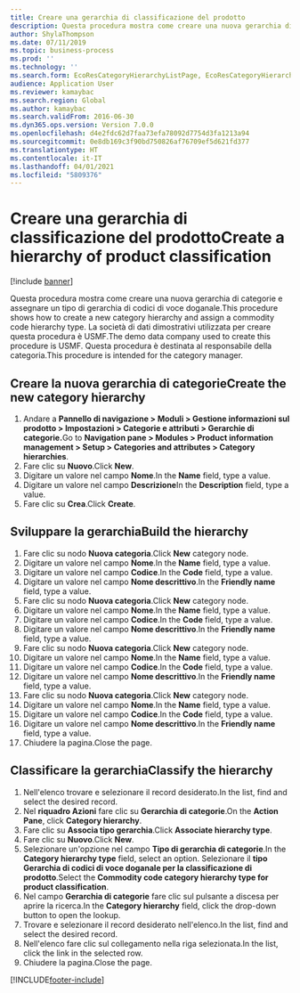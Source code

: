 ```yaml
---
title: Creare una gerarchia di classificazione del prodotto
description: Questa procedura mostra come creare una nuova gerarchia di categorie e assegnare un tipo di gerarchia di codici di voce doganale.
author: ShylaThompson
ms.date: 07/11/2019
ms.topic: business-process
ms.prod: ''
ms.technology: ''
ms.search.form: EcoResCategoryHierarchyListPage, EcoResCategoryHierarchyCreate, EcoResCategory, EcoResCategoryHierarchyRole, EcoResProductCategory, EcoResCategorySearchList, EcoResCategoryHierarchyFactbox, EcoResCategoryFriendlyName, EcoResCategoryAddProduct
audience: Application User
ms.reviewer: kamaybac
ms.search.region: Global
ms.author: kamaybac
ms.search.validFrom: 2016-06-30
ms.dyn365.ops.version: Version 7.0.0
ms.openlocfilehash: d4e2fdc62d7faa73efa78092d7754d3fa1213a94
ms.sourcegitcommit: 0e8db169c3f90bd750826af76709ef5d621fd377
ms.translationtype: HT
ms.contentlocale: it-IT
ms.lasthandoff: 04/01/2021
ms.locfileid: "5809376"
---
```

# <a name="create-a-hierarchy-of-product-classification"></a><span data-ttu-id="37add-103">Creare una gerarchia di classificazione del prodotto</span><span class="sxs-lookup"><span data-stu-id="37add-103">Create a hierarchy of product classification</span></span>

[!include [banner](../../includes/banner.md)]

<span data-ttu-id="37add-104">Questa procedura mostra come creare una nuova gerarchia di categorie e assegnare un tipo di gerarchia di codici di voce doganale.</span><span class="sxs-lookup"><span data-stu-id="37add-104">This procedure shows how to create a new category hierarchy and assign a commodity code hierarchy type.</span></span> <span data-ttu-id="37add-105">La società di dati dimostrativi utilizzata per creare questa procedura è USMF.</span><span class="sxs-lookup"><span data-stu-id="37add-105">The demo data company used to create this procedure is USMF.</span></span> <span data-ttu-id="37add-106">Questa procedura è destinata al responsabile della categoria.</span><span class="sxs-lookup"><span data-stu-id="37add-106">This procedure is intended for the category manager.</span></span>


## <a name="create-the-new-category-hierarchy"></a><span data-ttu-id="37add-107">Creare la nuova gerarchia di categorie</span><span class="sxs-lookup"><span data-stu-id="37add-107">Create the new category hierarchy</span></span>
1. <span data-ttu-id="37add-108">Andare a **Pannello di navigazione > Moduli > Gestione informazioni sul prodotto > Impostazioni > Categorie e attributi > Gerarchie di categorie.**</span><span class="sxs-lookup"><span data-stu-id="37add-108">Go to **Navigation pane > Modules > Product information management > Setup > Categories and attributes > Category hierarchies**.</span></span>
2. <span data-ttu-id="37add-109">Fare clic su **Nuovo**.</span><span class="sxs-lookup"><span data-stu-id="37add-109">Click **New**.</span></span>
3. <span data-ttu-id="37add-110">Digitare un valore nel campo **Nome**.</span><span class="sxs-lookup"><span data-stu-id="37add-110">In the **Name** field, type a value.</span></span>
4. <span data-ttu-id="37add-111">Digitare un valore nel campo **Descrizione**</span><span class="sxs-lookup"><span data-stu-id="37add-111">In the **Description** field, type a value.</span></span>
5. <span data-ttu-id="37add-112">Fare clic su **Crea**.</span><span class="sxs-lookup"><span data-stu-id="37add-112">Click **Create**.</span></span>

## <a name="build-the-hierarchy"></a><span data-ttu-id="37add-113">Sviluppare la gerarchia</span><span class="sxs-lookup"><span data-stu-id="37add-113">Build the hierarchy</span></span>
1. <span data-ttu-id="37add-114">Fare clic su nodo **Nuova categoria**.</span><span class="sxs-lookup"><span data-stu-id="37add-114">Click **New** category node.</span></span>
2. <span data-ttu-id="37add-115">Digitare un valore nel campo **Nome**.</span><span class="sxs-lookup"><span data-stu-id="37add-115">In the **Name** field, type a value.</span></span>
3. <span data-ttu-id="37add-116">Digitare un valore nel campo **Codice**.</span><span class="sxs-lookup"><span data-stu-id="37add-116">In the **Code** field, type a value.</span></span>
4. <span data-ttu-id="37add-117">Digitare un valore nel campo **Nome descrittivo**.</span><span class="sxs-lookup"><span data-stu-id="37add-117">In the **Friendly name** field, type a value.</span></span>
5. <span data-ttu-id="37add-118">Fare clic su nodo **Nuova categoria**.</span><span class="sxs-lookup"><span data-stu-id="37add-118">Click **New** category node.</span></span>
6. <span data-ttu-id="37add-119">Digitare un valore nel campo **Nome**.</span><span class="sxs-lookup"><span data-stu-id="37add-119">In the **Name** field, type a value.</span></span>
7. <span data-ttu-id="37add-120">Digitare un valore nel campo **Codice**.</span><span class="sxs-lookup"><span data-stu-id="37add-120">In the **Code** field, type a value.</span></span>
8. <span data-ttu-id="37add-121">Digitare un valore nel campo **Nome descrittivo**.</span><span class="sxs-lookup"><span data-stu-id="37add-121">In the **Friendly name** field, type a value.</span></span>
9. <span data-ttu-id="37add-122">Fare clic su nodo **Nuova categoria**.</span><span class="sxs-lookup"><span data-stu-id="37add-122">Click **New** category node.</span></span>
10. <span data-ttu-id="37add-123">Digitare un valore nel campo **Nome**.</span><span class="sxs-lookup"><span data-stu-id="37add-123">In the **Name** field, type a value.</span></span>
11. <span data-ttu-id="37add-124">Digitare un valore nel campo **Codice**.</span><span class="sxs-lookup"><span data-stu-id="37add-124">In the **Code** field, type a value.</span></span>
12. <span data-ttu-id="37add-125">Digitare un valore nel campo **Nome descrittivo**.</span><span class="sxs-lookup"><span data-stu-id="37add-125">In the **Friendly name** field, type a value.</span></span>
13. <span data-ttu-id="37add-126">Fare clic su nodo **Nuova categoria**.</span><span class="sxs-lookup"><span data-stu-id="37add-126">Click **New** category node.</span></span>
14. <span data-ttu-id="37add-127">Digitare un valore nel campo **Nome**.</span><span class="sxs-lookup"><span data-stu-id="37add-127">In the **Name** field, type a value.</span></span>
15. <span data-ttu-id="37add-128">Digitare un valore nel campo **Codice**.</span><span class="sxs-lookup"><span data-stu-id="37add-128">In the **Code** field, type a value.</span></span>
16. <span data-ttu-id="37add-129">Digitare un valore nel campo **Nome descrittivo**.</span><span class="sxs-lookup"><span data-stu-id="37add-129">In the **Friendly name** field, type a value.</span></span>
17. <span data-ttu-id="37add-130">Chiudere la pagina.</span><span class="sxs-lookup"><span data-stu-id="37add-130">Close the page.</span></span>

## <a name="classify-the-hierarchy"></a><span data-ttu-id="37add-131">Classificare la gerarchia</span><span class="sxs-lookup"><span data-stu-id="37add-131">Classify the hierarchy</span></span>
1. <span data-ttu-id="37add-132">Nell'elenco trovare e selezionare il record desiderato.</span><span class="sxs-lookup"><span data-stu-id="37add-132">In the list, find and select the desired record.</span></span>
2. <span data-ttu-id="37add-133">Nel **riquadro Azioni** fare clic su **Gerarchia di categorie**.</span><span class="sxs-lookup"><span data-stu-id="37add-133">On the **Action Pane**, click **Category hierarchy**.</span></span>
3. <span data-ttu-id="37add-134">Fare clic su **Associa tipo gerarchia**.</span><span class="sxs-lookup"><span data-stu-id="37add-134">Click **Associate hierarchy type**.</span></span>
4. <span data-ttu-id="37add-135">Fare clic su **Nuovo**.</span><span class="sxs-lookup"><span data-stu-id="37add-135">Click **New**.</span></span>
5. <span data-ttu-id="37add-136">Selezionare un'opzione nel campo **Tipo di gerarchia di categorie**.</span><span class="sxs-lookup"><span data-stu-id="37add-136">In the **Category hierarchy type** field, select an option.</span></span> <span data-ttu-id="37add-137">Selezionare il **tipo Gerarchia di codici di voce doganale per la classificazione di prodotto**.</span><span class="sxs-lookup"><span data-stu-id="37add-137">Select the **Commodity code category hierarchy type for product classification**.</span></span>  
6. <span data-ttu-id="37add-138">Nel campo **Gerarchia di categorie** fare clic sul pulsante a discesa per aprire la ricerca.</span><span class="sxs-lookup"><span data-stu-id="37add-138">In the **Category hierarchy** field, click the drop-down button to open the lookup.</span></span>
7. <span data-ttu-id="37add-139">Trovare e selezionare il record desiderato nell'elenco.</span><span class="sxs-lookup"><span data-stu-id="37add-139">In the list, find and select the desired record.</span></span>
8. <span data-ttu-id="37add-140">Nell'elenco fare clic sul collegamento nella riga selezionata.</span><span class="sxs-lookup"><span data-stu-id="37add-140">In the list, click the link in the selected row.</span></span>
9. <span data-ttu-id="37add-141">Chiudere la pagina.</span><span class="sxs-lookup"><span data-stu-id="37add-141">Close the page.</span></span>



[!INCLUDE[footer-include](../../../includes/footer-banner.md)]